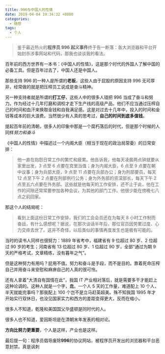 ```yaml
---
title: 996与中国人的性情
date: 2019-04-04 19:34:32 +0800
categories:
  - 随想
tags:
  - 个人
---
```


> 鉴于最近热火的**程序员 996 起义事件**终于告一断落：各大浏览器和平台开始封杀涉事网站和代码，那我也谈谈我的看法。

百年前的西方世界有一本书：《中国人的性情》，这是那个时代的外国人了解中国的必备工具。但是百年过去了，中国人还是中国人。

那些支持 996 的一种人是所谓的**老板**，这些人由于屁股的原因支持 996 无可厚非，经常做的就是把压榨员工说成是奋斗精神。

另一种支持者就是所谓的**打工仔**，这些人中的很多人错把 996 当成了奋斗和努力。作为经过十几年打磨和调校才走下生产线的高级产品，他们不应当通过压榨自己的时间和血汗来换取金钱和自我满足感。这是对过去十几年中，投入的时间和金钱等成本的巨大浪费。当然很少有人真的思考过，**自己的时间到底多值钱**。

提起百年前的清朝，很多人的印象中那是一个腐朽落后的时代，但是那个时候的人同样*努力和奋斗*

《中国人的性情》中描述过一个内阁大臣（相当于现在的政治局常委）的日常安排：

> 他一直在抱怨日常工作的繁忙和疲累。他告诉我，他每天凌晨两点钟就要从家里出发，3 点至 6 点要在宫里当值；身为内阁大臣，6 点至 9 点要在朝中议事；身为兵部大臣，9 点至 11 点要在兵部办公；身为刑部要员，每天 12 点至下午 2 点要在刑部例行公务；身为外务部的资深部长，每天下午 2 点至五六点要在外务部。这些就是他每天的工作安排，还不止于此，他在工作的间隙还常常要参加各种会议，为其他的部门工作。他很少能在傍晚七八点之前回家。

那这个人的结局呢：

> 看到上面这份日常工作安排，我们的工会会员还在为每天 8 小时工作制而奋战，有什么感想呢？据说，在那次谈话半年后，那位官员因劳累过度、心力交瘁去世了。这并不奇怪，以后类似的事情再度发生也是极有可能的。

当时的读书人同样也很努力：1889 年省考中，福建省有 9 位超过 80 岁、2 位超过 90 岁的考生；河南省有 13 位超过 80 岁、1 位超过 90 岁，全部“通过为期 9 天的严格考试，文章精练，没有暮年之气”。

但是这种努力有用吗？屁用不值。努力和奋斗是手段，而不是目的。靠着死命压榨自己并用奋斗来安慰和麻痹自己的人真的很可怜。

还有人拿着"大清自有国情在此"，我国 IT 产业相对落后，就是需要多干才能赶上这种论调的。这种人就是一个字，蠢。一个人 5 天的工作量，难道配上 10 个人，半天就能完事吗？那我配上 100 个岂不是立马赶英超美。殊不知我国 1995 年才开始实行双休日，也没见国家实力和西方的差距变得更大，反而在缩小。

很多人不知道，乾隆和美国国父华盛顿是同时代的人。

很多人也不知道，爱因斯坦是在清朝末年发表的相对论。

**方向比努力更重要**，个人是这样，产业也是这样。

最后提一句：程序员倡导废除**996**的协议网站，被程序员开发出的浏览器和平台恶意封禁。真是讽刺
